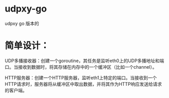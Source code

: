 # udpxy-go
udpxy go 版本的



# 简单设计：

UDP多播接收器：创建一个goroutine，其任务是监听eth0上的UDP多播地址和端口。当接收到数据时，将其存储在内存中的一个缓冲区（比如一个channel）。

HTTP服务器：创建一个HTTP服务器，监听eth1上特定的端口。当接收到一个HTTP请求时，服务器将从缓冲区中取出数据，并将其作为HTTP响应发送给请求的客户端。
